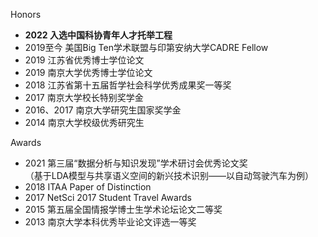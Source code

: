 Honors
* __2022 入选中国科协青年人才托举工程__
* 2019至今 美国Big Ten学术联盟与印第安纳大学CADRE Fellow
* 2019 江苏省优秀博士学位论文
* 2019 南京大学优秀博士学位论文
* 2018 江苏省第十五届哲学社会科学优秀成果奖一等奖
* 2017 南京大学校长特别奖学金
* 2016、2017 南京大学研究生国家奖学金
* 2014 南京大学校级优秀研究生

Awards
* 2021 第三届“数据分析与知识发现”学术研讨会优秀论文奖  
（基于LDA模型与共享语义空间的新兴技术识别——以自动驾驶汽车为例）
* 2018 ITAA Paper of Distinction
* 2017 NetSci 2017 Student Travel Awards
* 2015 第五届全国情报学博士生学术论坛论文二等奖
* 2013 南京大学本科优秀毕业论文评选一等奖


